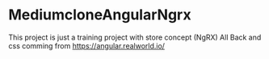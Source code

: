 # MediumcloneAngularNgrx

This project is just a training project with store concept (NgRX)
All Back and css comming from https://angular.realworld.io/


